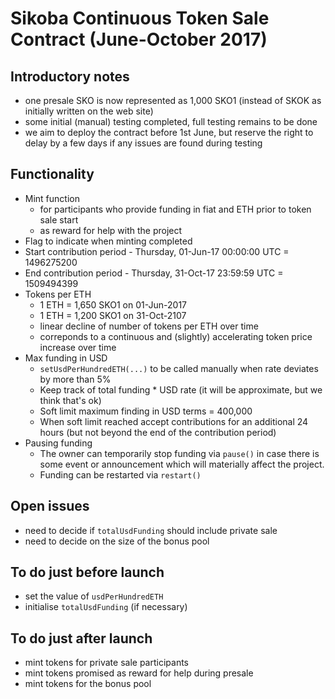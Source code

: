 # Sikoba Continuous Token Sale Contract (June-October 2017)

## Introductory notes

* one presale SKO is now represented as 1,000 SKO1 (instead of SKOK as initially written on the web site)
* some initial (manual) testing completed, full testing remains to be done
* we aim to deploy the contract before 1st June, but reserve the right to delay by a few days if any issues are found during testing

## Functionality

* Mint function
  * for participants who provide funding in fiat and ETH prior to token sale start
  * as reward for help with the project
* Flag to indicate when minting completed
* Start contribution period - Thursday, 01-Jun-17 00:00:00 UTC = 1496275200
* End contribution period - Thursday, 31-Oct-17 23:59:59 UTC = 1509494399
* Tokens per ETH
  * 1 ETH = 1,650 SKO1 on 01-Jun-2017
  * 1 ETH = 1,200 SKO1 on 31-Oct-2107
  * linear decline of number of tokens per ETH over time
  * correponds to a continuous and (slightly) accelerating token price increase over time 
* Max funding in USD
  * `setUsdPerHundredETH(...)` to be called manually when rate deviates by more than 5%
  * Keep track of total funding * USD rate (it will be approximate, but we think that's ok)
  * Soft limit maximum finding in USD terms = 400,000
  * When soft limit reached accept contributions for an additional 24 hours (but not beyond the end of the contribution period)
* Pausing funding
  * The owner can temporarily stop funding via `pause()` in case there is some event or announcement which will materially affect the project.
  * Funding can be restarted via `restart()`

## Open issues

* need to decide if `totalUsdFunding` should include private sale
* need to decide on the size of the bonus pool

## To do just before launch  
  
* set the value of `usdPerHundredETH`
* initialise `totalUsdFunding` (if necessary)

## To do just after launch

* mint tokens for private sale participants
* mint tokens promised as reward for help during presale
* mint tokens for the bonus pool